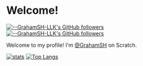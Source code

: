 # Welcome!
[![--GrahamSH-LLK's GitHub followers](https://img.shields.io/github/followers/GrahamSH-LLK?style=social)](https://github.com/GrahamSH-LLK?tab=followers) [![--GrahamSH-LLK's GitHub followers](https://img.shields.io/github/stars/GrahamSH-LLK/GrahamSH-LLK?style=social)](#)

Welcome to my profile! I'm [@GrahamSH](https://scratch.mit.edu/users/GrahamSH/) on Scratch.

[![stats](https://github-readme-stats.vercel.app/api?username=GrahamSH-LLK&include_all_commits=true&show_icons=true&theme=merko&count_private=true)](#)
[![Top Langs](https://github-readme-stats.vercel.app/api/top-langs/?username=GrahamSH-LLK&theme=merko)](#)


